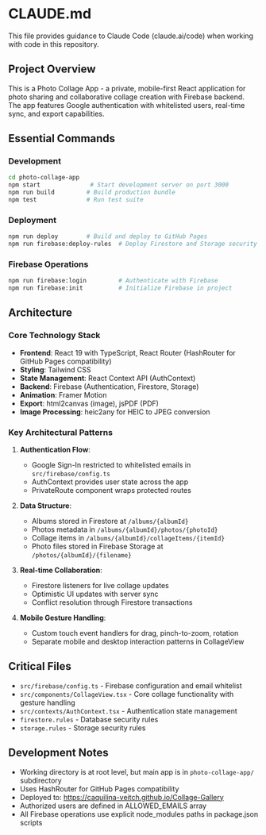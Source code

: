 # CLAUDE.md

This file provides guidance to Claude Code (claude.ai/code) when working with code in this repository.

## Project Overview

This is a Photo Collage App - a private, mobile-first React application for photo sharing and collaborative collage creation with Firebase backend. The app features Google authentication with whitelisted users, real-time sync, and export capabilities.

## Essential Commands

### Development
```bash
cd photo-collage-app
npm start              # Start development server on port 3000
npm run build         # Build production bundle
npm test              # Run test suite
```

### Deployment
```bash
npm run deploy        # Build and deploy to GitHub Pages
npm run firebase:deploy-rules  # Deploy Firestore and Storage security rules
```

### Firebase Operations
```bash
npm run firebase:login         # Authenticate with Firebase
npm run firebase:init          # Initialize Firebase in project
```

## Architecture

### Core Technology Stack
- **Frontend**: React 19 with TypeScript, React Router (HashRouter for GitHub Pages compatibility)
- **Styling**: Tailwind CSS
- **State Management**: React Context API (AuthContext)
- **Backend**: Firebase (Authentication, Firestore, Storage)
- **Animation**: Framer Motion
- **Export**: html2canvas (image), jsPDF (PDF)
- **Image Processing**: heic2any for HEIC to JPEG conversion

### Key Architectural Patterns

1. **Authentication Flow**:
   - Google Sign-In restricted to whitelisted emails in `src/firebase/config.ts`
   - AuthContext provides user state across the app
   - PrivateRoute component wraps protected routes

2. **Data Structure**:
   - Albums stored in Firestore at `/albums/{albumId}`
   - Photos metadata in `/albums/{albumId}/photos/{photoId}`
   - Collage items in `/albums/{albumId}/collageItems/{itemId}`
   - Photo files stored in Firebase Storage at `/photos/{albumId}/{filename}`

3. **Real-time Collaboration**:
   - Firestore listeners for live collage updates
   - Optimistic UI updates with server sync
   - Conflict resolution through Firestore transactions

4. **Mobile Gesture Handling**:
   - Custom touch event handlers for drag, pinch-to-zoom, rotation
   - Separate mobile and desktop interaction patterns in CollageView

## Critical Files

- `src/firebase/config.ts` - Firebase configuration and email whitelist
- `src/components/CollageView.tsx` - Core collage functionality with gesture handling
- `src/contexts/AuthContext.tsx` - Authentication state management
- `firestore.rules` - Database security rules
- `storage.rules` - Storage security rules

## Development Notes

- Working directory is at root level, but main app is in `photo-collage-app/` subdirectory
- Uses HashRouter for GitHub Pages compatibility
- Deployed to: https://caquilina-veitch.github.io/Collage-Gallery
- Authorized users are defined in ALLOWED_EMAILS array
- All Firebase operations use explicit node_modules paths in package.json scripts